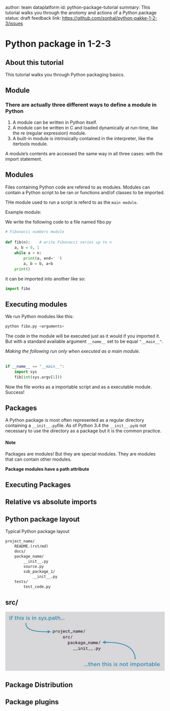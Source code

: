 author: team dataplatform
id: python-package-tutorial
summary: This tutorial walks you through the anotomy and actions of a Python package
status: draft
feedback link: https://github.com/sonhal/python-pakke-1-2-3/issues

# Python package in 1-2-3

## About this tutorial

This tutorial walks you through Python packaging basics.

## Module

### There are actually three different ways to define a module in Python

1. A module can be written in Python itself.
2. A module can be written in C and loaded dynamically at run-time, like the re (regular expression) module.
3. A built-in module is intrinsically contained in the interpreter, like the itertools module.

A module’s contents are accessed the same way in all three cases: with the import statement.

## Modules

Files containing Python code are refered to as modules. Modules can contain a Python script 
to be ran or functions and/of classes to be imported.

THe module used to run a script is referd to as the `main module`.


Example module:

We write the following code to a file named fibo.py

``` python
# Fibonacci numbers module

def fib(n):    # write Fibonacci series up to n
    a, b = 0, 1
    while a < n:
        print(a, end=' ')
        a, b = b, a+b
    print()
```

it can be imported into another like so:

``` python
import fibo
```

## Executing modules

We run Python modules like this:

```bash
python fibo.py <arguments>
```

The code in the module will be executed just as it would if you imported it. But with a standard available argument ``__name__`` set to be equal ``"__main__"``.

*Making the following run only when executed as a main module.*

```python

if __name__ == "__main__":
    import sys
    fib(int(sys.argv[1]))
```

Now the file works as a importable script and as a executable module. Success!

## Packages

A Python package is most often represented as a regular directory containing a ``__init__.py``file. As of Python 3.4 the ``__init__.py``is not necessary to use the directory as a package but it is the common practice.

#### Note
Packages are modules! But they are special modules. They are modules that can contain other modules.

**Package modules have a path attribute**


## Executing Packages


## Relative vs absolute imports

## Python package layout

Typical Python package layout
```
project_name/
    README.(rst/md)
    docs/
    package_name/
        __init__.py
        source.py
        sub_package_1/
            __init__.py
    tests/
        test_code.py

```

## src/ 

![src and syspath image](img/python_package_structure.png)


## Package Distribution

## Package plugins




